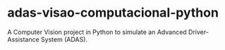 # adas-visao-computacional-python
A Computer Vision project in Python to simulate an Advanced Driver-Assistance System (ADAS).
